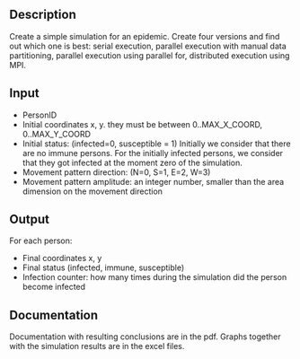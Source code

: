 
## Description
Create a simple simulation for an epidemic. Create four versions and find out which one is best: serial execution, parallel execution with manual data partitioning, parallel execution using parallel for, distributed execution using MPI.
## Input
- PersonID
- Initial coordinates x, y. they must be between 0..MAX_X_COORD, 0..MAX_Y_COORD
- Initial status: (infected=0, susceptible = 1) Initially we consider that there are no immune persons. For the initially infected persons, we consider that they got infected at the moment zero of the simulation.
- Movement pattern direction: (N=0, S=1, E=2, W=3)
- Movement pattern amplitude: an integer number, smaller than the area dimension on the movement direction

## Output
For each person:
   -  Final coordinates x, y
   -  Final status (infected, immune, susceptible)
- Infection counter: how many times during the simulation did the person become infected

## Documentation
Documentation with resulting conclusions are in the pdf. Graphs together with the simulation results are in the excel files. 
